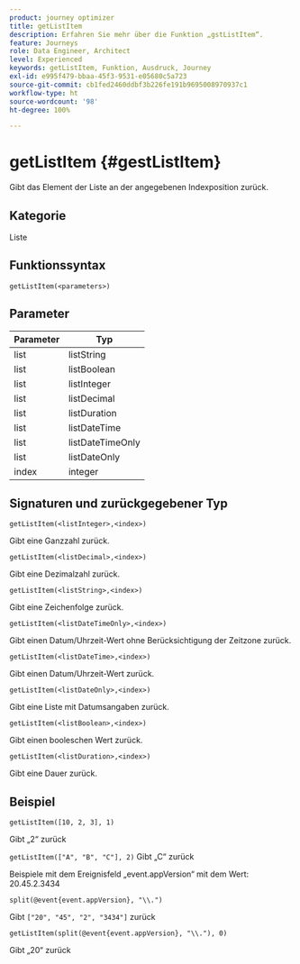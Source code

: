 ```yaml
---
product: journey optimizer
title: getListItem
description: Erfahren Sie mehr über die Funktion „gstListItem“.
feature: Journeys
role: Data Engineer, Architect
level: Experienced
keywords: getListItem, Funktion, Ausdruck, Journey
exl-id: e995f479-bbaa-45f3-9531-e05680c5a723
source-git-commit: cb1fed2460ddbf3b226fe191b9695008970937c1
workflow-type: ht
source-wordcount: '98'
ht-degree: 100%

---
```


# getListItem {#gestListItem}

Gibt das Element der Liste an der angegebenen Indexposition zurück.

## Kategorie

Liste

## Funktionssyntax

`getListItem(<parameters>)`

## Parameter

| Parameter | Typ |
|-----------|------------------|
| list | listString |
| list | listBoolean |
| list | listInteger |
| list | listDecimal |
| list | listDuration |
| list | listDateTime |
| list | listDateTimeOnly |
| list | listDateOnly |
| index | integer |

## Signaturen und zurückgegebener Typ

`getListItem(<listInteger>,<index>)`

Gibt eine Ganzzahl zurück.

`getListItem(<listDecimal>,<index>)`

Gibt eine Dezimalzahl zurück.

`getListItem(<listString>,<index>)`

Gibt eine Zeichenfolge zurück.

`getListItem(<listDateTimeOnly>,<index>)`

Gibt einen Datum/Uhrzeit-Wert ohne Berücksichtigung der Zeitzone zurück.

`getListItem(<listDateTime>,<index>)`

Gibt einen Datum/Uhrzeit-Wert zurück.

`getListItem(<listDateOnly>,<index>)`

Gibt eine Liste mit Datumsangaben zurück.

`getListItem(<listBoolean>,<index>)`

Gibt einen booleschen Wert zurück.

`getListItem(<listDuration>,<index>)`

Gibt eine Dauer zurück.

## Beispiel

`getListItem([10, 2, 3], 1)`

Gibt „2“ zurück

`getListItem(["A", "B", "C"], 2)`
Gibt „C“ zurück

Beispiele mit dem Ereignisfeld „event.appVersion“ mit dem Wert: 20.45.2.3434

`split(@event{event.appVersion}, "\\.")`

Gibt `["20", "45", "2", "3434"]` zurück

`getListItem(split(@event{event.appVersion}, "\\."), 0)`

Gibt „20“ zurück
